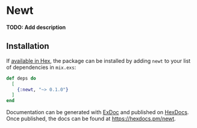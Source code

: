 # Newt

**TODO: Add description**

## Installation

If [available in Hex](https://hex.pm/docs/publish), the package can be installed
by adding `newt` to your list of dependencies in `mix.exs`:

```elixir
def deps do
  [
    {:newt, "~> 0.1.0"}
  ]
end
```

Documentation can be generated with [ExDoc](https://github.com/elixir-lang/ex_doc)
and published on [HexDocs](https://hexdocs.pm). Once published, the docs can
be found at <https://hexdocs.pm/newt>.

